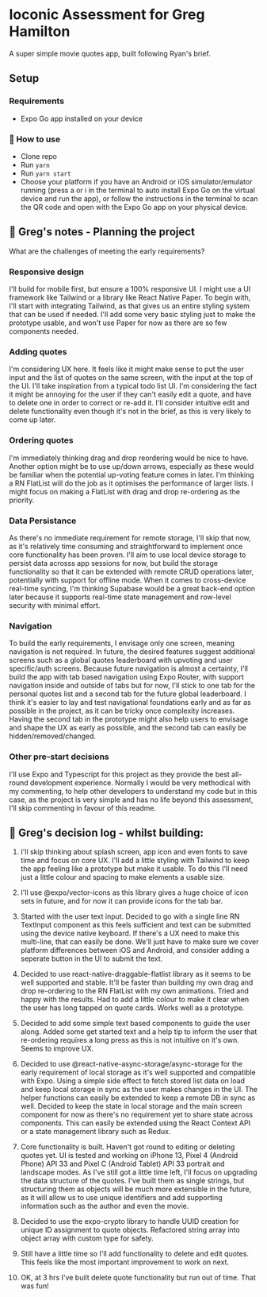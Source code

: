 # Ioconic Assessment for Greg Hamilton

A super simple movie quotes app, built following Ryan's brief.

## Setup

### Requirements

- Expo Go app installed on your device

### 🚀 How to use

- Clone repo
- Run `yarn`
- Run `yarn start`
- Choose your platform if you have an Android or iOS simulator/emulator running (press a or i in the terminal to auto install Expo Go on the virtual device and run the app), or follow the instructions in the terminal to scan the QR code and open with the Expo Go app on your physical device.

## 📝 Greg's notes - Planning the project

What are the challenges of meeting the early requirements?

### Responsive design

I'll build for mobile first, but ensure a 100% responsive UI. I might use a UI framework like Tailwind or a library like React Native Paper. To begin with, I'll start with integrating Tailwind, as that gives us an entire styling system that can be used if needed. I'll add some very basic styling just to make the prototype usable, and won't use Paper for now as there are so few components needed.

### Adding quotes

I'm considering UX here. It feels like it might make sense to put the user input and the list of quotes on the same screen, with the input at the top of the UI. I'll take inspiration from a typical todo list UI. I'm considering the fact it might be annoying for the user if they can't easily edit a quote, and have to delete one in order to correct or re-add it. I'll consider intuitive edit and delete functionality even though it's not in the brief, as this is very likely to come up later.

### Ordering quotes

I'm immediately thinking drag and drop reordering would be nice to have. Another option might be to use up/down arrows, especially as these would be familiar when the potential up-voting feature comes in later. I'm thinking a RN FlatList will do the job as it optimises the performance of larger lists. I might focus on making a FlatList with drag and drop re-ordering as the priority.

### Data Persistance

As there's no immediate requirement for remote storage, I'll skip that now, as it's relatively time consuming and straightforward to implement once core functionality has been proven. I'll aim to use local device storage to persist data acrosss app sessions for now, but build the storage functionality so that it can be extended with remote CRUD operations later, potentially with support for offline mode. When it comes to cross-device real-time syncing, I'm thinking Supabase would be a great back-end option later because it supports real-time state management and row-level security with minimal effort.

### Navigation

To build the early requirements, I envisage only one screen, meaning navigation is not required. In future, the desired features suggest additional screens such as a global quotes leaderboard with upvoting and user specific/auth screens. Because future navigation is almost a certainty, I'll build the app with tab based navigation using Expo Router, with support navigation inside and outside of tabs but for now, I'll stick to one tab for the personal quotes list and a second tab for the future global leaderboard. I think it's easier to lay and test navigational foundations early and as far as possible in the project, as it can be tricky once complexity increases. Having the second tab in the prototype might also help users to envisage and shape the UX as early as possible, and the second tab can easily be hidden/removed/changed.

### Other pre-start decisions

I'll use Expo and Typescript for this project as they provide the best all-round development experience. Normally I would be very methodical with my commenting, to help other developers to understand my code but in this case, as the project is very simple and has no life beyond this assessment, I'll skip commenting in favour of this readme.

## 📝 Greg's decision log - whilst building:

1. I'll skip thinking about splash screen, app icon and even fonts to save time and focus on core UX. I'll add a little styling with Tailwind to keep the app feeling like a prototype but make it usable. To do this I'll need just a little colour and spacing to make elements a usable size.

2. I'll use @expo/vector-icons as this library gives a huge choice of icon sets in future, and for now it can provide icons for the tab bar.

3. Started with the user text input. Decided to go with a single line RN TextInput component as this feels sufficient and text can be submitted using the device native keyboard. If there's a UX need to make this multi-line, that can easily be done. We'll just have to make sure we cover platform differences between iOS and Android, and consider adding a seperate button in the UI to submit the text.

4. Decided to use react-native-draggable-flatlist library as it seems to be well supported and stable. It'll be faster than building my own drag and drop re-ordering to the RN FlatList with my own animations. Tried and happy with the results. Had to add a little colour to make it clear when the user has long tapped on quote cards. Works well as a prototype.

5. Decided to add some simple text based components to guide the user along. Added some get started text and a help tip to inform the user that re-ordering requires a long press as this is not intuitive on it's own. Seems to improve UX.

6. Decided to use @react-native-async-storage/async-storage for the early requirement of local storage as it's well supported and compatible with Expo. Using a simple side effect to fetch stored list data on load and keep local storage in sync as the user makes changes in the UI. The helper functions can easily be extended to keep a remote DB in sync as well. Decided to keep the state in local storage and the main screen component for now as there's no requirement yet to share state across components. This can easily be extended using the React Context API or a state management library such as Redux.

7. Core functionality is built. Haven't got round to editing or deleting quotes yet. UI is tested and working on iPhone 13, Pixel 4 (Android Phone) API 33 and Pixel C (Android Tablet) API 33 portrait and landscape modes. As I've still got a little time left, I'll focus on upgrading the data structure of the quotes. I've built them as single strings, but structuring them as objects will be much more extensible in the future, as it will allow us to use unique identifiers and add supporting information such as the author and even the movie.

8. Decided to use the expo-crypto library to handle UUID creation for unique ID assignment to quote objects. Refactored string array into object array with custom type for safety.

9. Still have a little time so I'll add functionality to delete and edit quotes. This feels like the most important improvement to work on next.

10. OK, at 3 hrs I've built delete quote functionality but run out of time. That was fun!
